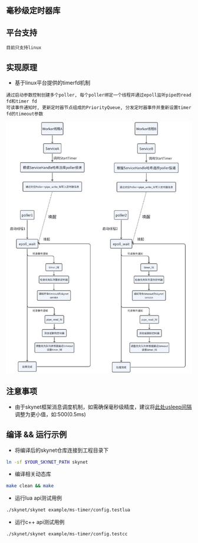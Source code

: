 ## 毫秒级定时器库

## 平台支持
```
目前只支持linux
```

## 实现原理
* 基于linux平台提供的timerfd机制
```text
通过启动参数控制创建多个poller, 每个poller绑定一个线程并通过epoll监听pipe的read fd和timer fd
可读事件通知时, 更新定时器节点组成的PriorityQueue, 分发定时器事件并重新设置timer fd的timeout参数
```
![flowchart](https://github.com/xingshuo/skynet-ext/blob/main/doc/MSTimerArch.png)

## 注意事项
* 由于skynet框架消息调度机制，如需确保毫秒级精度，建议将[此处usleep间隔](https://github.com/cloudwu/skynet/blob/master/skynet-src/skynet_start.c#L137)调整为更小值，如:500(0.5ms)

## 编译 && 运行示例
* 将编译后的skynet仓库连接到工程目录下
```bash
ln -sf $YOUR_SKYNET_PATH skynet
```
* 编译相关动态库
```bash
make clean && make
```
* 运行lua api测试用例
```bash
./skynet/skynet example/ms-timer/config.testlua
```
* 运行c++ api测试用例
```bash
./skynet/skynet example/ms-timer/config.testcc
```